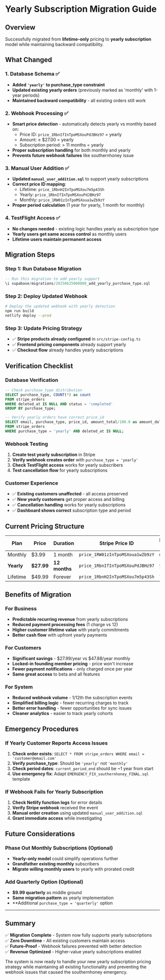 # Yearly Subscription Migration Guide

## Overview
Successfully migrated from **lifetime-only** pricing to **yearly subscription** model while maintaining backward compatibility.

## What Changed

### 1. Database Schema ✅
- **Added `'yearly'` to purchase_type constraint**
- **Updated existing yearly orders** (previously marked as 'monthly' with 1-year periods)
- **Maintained backward compatibility** - all existing orders still work

### 2. Webhook Processing ✅
- **Smart price detection** - automatically detects yearly vs monthly based on:
  - Price ID: `price_1RbnIfInTpoMSXouPdJBHz97` = yearly
  - Amount: ≥ $27.00 = yearly
  - Subscription period: > 11 months = yearly
- **Proper subscription handling** for both monthly and yearly
- **Prevents future webhook failures** like southernhoney issue

### 3. Manual User Addition ✅
- **Updated `manual_user_addition.sql`** to support yearly subscriptions
- **Correct price ID mapping**:
  - Lifetime: `price_1RbnH2InTpoMSXou7m5p43Sh`
  - Yearly: `price_1RbnIfInTpoMSXouPdJBHz97` 
  - Monthly: `price_1RW01zInTpoMSXoua1wZb9zY`
- **Proper period calculation** (1 year for yearly, 1 month for monthly)

### 4. TestFlight Access ✅
- **No changes needed** - existing logic handles yearly as subscription type
- **Yearly users get same access control** as monthly users
- **Lifetime users maintain permanent access**

## Migration Steps

### Step 1: Run Database Migration
```sql
-- Run this migration to add yearly support
\i supabase/migrations/20250625000000_add_yearly_purchase_type.sql
```

### Step 2: Deploy Updated Webhook
```bash
# Deploy the updated webhook with yearly detection
npm run build
netlify deploy --prod
```

### Step 3: Update Pricing Strategy
- ✅ **Stripe products already configured** in `src/stripe-config.ts`
- ✅ **Frontend pricing components** already support yearly
- ✅ **Checkout flow** already handles yearly subscriptions

## Verification Checklist

### Database Verification
```sql
-- Check purchase_type distribution
SELECT purchase_type, COUNT(*) as count 
FROM stripe_orders 
WHERE deleted_at IS NULL AND status = 'completed'
GROUP BY purchase_type;

-- Verify yearly orders have correct price_id
SELECT email, purchase_type, price_id, amount_total/100.0 as amount_dollars
FROM stripe_orders 
WHERE purchase_type = 'yearly' AND deleted_at IS NULL;
```

### Webhook Testing
1. **Create test yearly subscription** in Stripe
2. **Verify webhook creates order** with `purchase_type = 'yearly'`
3. **Check TestFlight access** works for yearly subscribers
4. **Test cancellation flow** for yearly subscriptions

### Customer Experience
- ✅ **Existing customers unaffected** - all access preserved
- ✅ **New yearly customers** get proper access and billing
- ✅ **Cancellation handling** works for yearly subscriptions
- ✅ **Dashboard shows correct** subscription type and period

## Current Pricing Structure

| Plan | Price | Duration | Stripe Price ID | Purchase Type |
|------|-------|----------|-----------------|---------------|
| Monthly | $3.99 | 1 month | `price_1RW01zInTpoMSXoua1wZb9zY` | `monthly` |
| **Yearly** | **$27.99** | **12 months** | `price_1RbnIfInTpoMSXouPdJBHz97` | `yearly` |
| Lifetime | $49.99 | Forever | `price_1RbnH2InTpoMSXou7m5p43Sh` | `lifetime` |

## Benefits of Migration

### For Business
- **Predictable recurring revenue** from yearly subscriptions
- **Reduced payment processing fees** (1 charge vs 12)
- **Higher customer lifetime value** with yearly commitments
- **Better cash flow** with upfront yearly payments

### For Customers
- **Significant savings** - $27.99/year vs $47.88/year monthly
- **Locked-in founding member pricing** - price won't increase
- **Fewer payment notifications** - only charged once per year
- **Same great access** to beta and all features

### For System
- **Reduced webhook volume** - 1/12th the subscription events
- **Simplified billing logic** - fewer recurring charges to track
- **Better error handling** - fewer opportunities for sync issues
- **Cleaner analytics** - easier to track yearly cohorts

## Emergency Procedures

### If Yearly Customer Reports Access Issues
1. **Check order exists**: `SELECT * FROM stripe_orders WHERE email = 'customer@email.com'`
2. **Verify purchase_type**: Should be `'yearly'` not `'monthly'`
3. **Check period dates**: `current_period_end` should be ~1 year from start
4. **Use emergency fix**: Adapt `EMERGENCY_FIX_southernhoney_FINAL.sql` template

### If Webhook Fails for Yearly Subscription
1. **Check Netlify function logs** for error details
2. **Verify Stripe webhook** received the event
3. **Manual order creation** using updated `manual_user_addition.sql`
4. **Grant immediate access** while investigating

## Future Considerations

### Phase Out Monthly Subscriptions (Optional)
- **Yearly-only model** could simplify operations further
- **Grandfather existing monthly** subscribers
- **Migrate willing monthly users** to yearly with prorated credit

### Add Quarterly Option (Optional)
- **$9.99 quarterly** as middle ground
- **Same migration pattern** as yearly implementation
- **Additional `purchase_type = 'quarterly'` option

---

## Summary

✅ **Migration Complete** - System now fully supports yearly subscriptions  
✅ **Zero Downtime** - All existing customers maintain access  
✅ **Future-Proof** - Webhook failures prevented with better detection  
✅ **Revenue Optimized** - Higher-value yearly subscriptions enabled  

The system is now ready to handle your new yearly subscription pricing strategy while maintaining all existing functionality and preventing the webhook issues that caused the southernhoney emergency. 